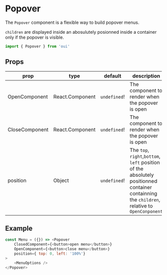 # Popover

The `Popover` component is a flexible way to build popover menus.

`children` are displayed inside an abosulutely posionned inside a container only if the popover is visible.

```js
import { Popover } from 'oui'
```

## Props

|prop|type|default|description| 
|----|----|-------|-----------|
|OpenComponent|React.Component|`undefined`!|The component to render when the popover is open|
|CloseComponent|React.Component|`undefined`!|The component to render when the popover is open|
|position|Object|`undefined`!|The `top`, `right`,`bottom`, `left` position of the absolutely positionned container containning the `children`, relative to `OpenConponent`|

## Example

```js
const Menu = ({}) => <Popover
    ClosedComponent={<button>open menu</button>}
    OpenComponent={<button>close menu</button>}
    position={ top: 0, left: '100%'}
>
    <MenuOptions />
</Popover>
```